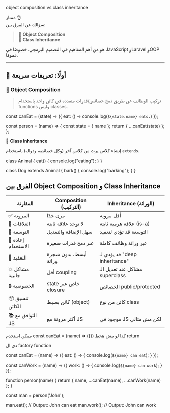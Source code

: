 
object composition vs class inheritance 


ممتاز 👌  
سؤالك عن الفرق بين:

> 🔁 **Object Composition**  
> 🔗 **Class Inheritance**

هو من أهم المفاهيم في التصميم البرمجي، خصوصًا في JavaScript وLaravel وOOP عمومًا.

---

## 🧠 أولًا: تعريفات سريعة

### 🔁 **Object Composition**

> تركيب الوظائف عن طريق دمج خصائص/قدرات متعددة في كائن واحد باستخدام functions وليس classes.

const canEat = (state) => ({
  eat: () => console.log(`${state.name} eats.`)
});

const person = (name) => {
  const state = { name };
  return {
    ...canEat(state)
  };
};


🔗 **Class Inheritance**

إنشاء كلاس يرث من كلاس آخر (وكل خصائصه ودواله) باستخدام `extends`.


class Animal {
  eat() {
    console.log("eating");
  }
}

class Dog extends Animal {
  bark() {
    console.log("barking");
  }
}


## الفرق بين Object Composition و Class Inheritance

| المقارنة           | Composition (التركيب) | Inheritance (الوراثة)          |
| ------------------ | --------------------- | ------------------------------ |
| ✅ المرونة          | مرن جدًا              | أقل مرونة                      |
| 🔗 العلاقات        | لا توجد علاقة ثابتة   | علاقة هرمية ثابتة (is-a)       |
| 🔄 التوسعة         | سهل الإضافة والتعديل  | التوسعة قد تؤدي لتعقيد         |
| 🧩 إعادة الاستخدام | عبر دمج قدرات صغيرة   | عبر وراثة وظائف كاملة          |
| 🧠 التعقيد         | أبسط، بدون شجرة وراثة | قد يؤدي لـ "deep inheritance"  |
| 💥 مشاكل جانبية    | أقل coupling          | مشاكل عند تعديل الـ superclass |
| 🔒 الخصوصية        | state خاص عبر closure | الخصائص public/protected       |
| 📦 تنسيق الكائن    | كائن بسيط (object)    | كائن من نوع class              |
| 📚 التوافق مع JS   | أكثر مرونة مع JS      | موجود في JS لكن مش مثالي       |
ممكن استخدم 
const canEat = (name) => ({})
كدا لو مش هحط return 

دى ال factory function 

const canEat = (name) => ({
  eat: () => {
    console.log(`${name} can eat`);
  }
});

const canWork = (name) => ({
  work: () => {
    console.log(`${name} can work`);
  }
});

function person(name) {
  return {
    name,
    ...canEat(name),
    ...canWork(name)
  };
}

const man = person('John');

man.eat();   // Output: John can eat
man.work();  // Output: John can work
